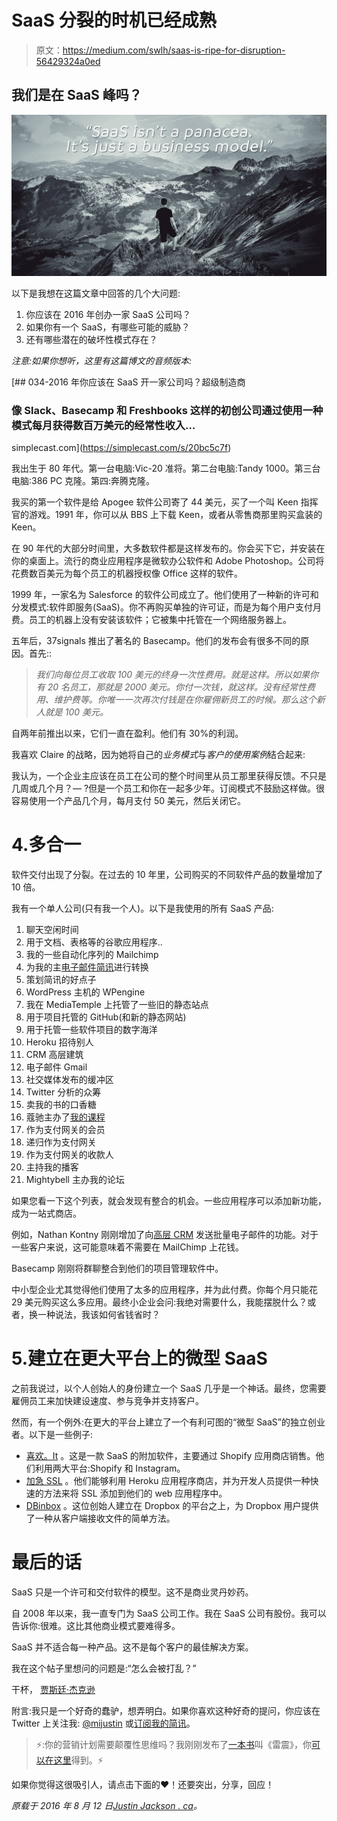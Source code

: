 # SaaS 分裂的时机已经成熟

> 原文：<https://medium.com/swlh/saas-is-ripe-for-disruption-56429324a0ed>

## 我们是在 SaaS 峰吗？

![](img/8ceaef3aa810b3b5a5552b5294e5508e.png)

以下是我想在这篇文章中回答的几个大问题:

1.  你应该在 2016 年创办一家 SaaS 公司吗？
2.  如果你有一个 SaaS，有哪些可能的威胁？
3.  还有哪些潜在的破坏性模式存在？

*注意:如果你想听，这里有这篇博文的音频版本:*

[](https://simplecast.com/s/20bc5c7f) [## 034-2016 年你应该在 SaaS 开一家公司吗？超级制造商

### 像 Slack、Basecamp 和 Freshbooks 这样的初创公司通过使用一种模式每月获得数百万美元的经常性收入…

simplecast.com](https://simplecast.com/s/20bc5c7f) 

我出生于 80 年代。第一台电脑:Vic-20 准将。第二台电脑:Tandy 1000。第三台电脑:386 PC 克隆。第四:奔腾克隆。

我买的第一个软件是给 Apogee 软件公司寄了 44 美元，买了一个叫 Keen 指挥官的游戏。1991 年，你可以从 BBS 上下载 Keen，或者从零售商那里购买盒装的 Keen。

在 90 年代的大部分时间里，大多数软件都是这样发布的。你会买下它，并安装在你的桌面上。流行的商业应用程序是微软办公软件和 Adobe Photoshop。公司将花费数百美元为每个员工的机器授权像 Office 这样的软件。

1999 年，一家名为 Salesforce 的软件公司成立了。他们使用了一种新的许可和分发模式:软件即服务(SaaS)。你不再购买单独的许可证，而是为每个用户支付月费。员工的机器上没有安装该软件；它被集中托管在一个网络服务器上。

五年后，37signals 推出了著名的 Basecamp。他们的发布会有很多不同的原因。首先::

> *我们向每位员工收取 100 美元的终身一次性费用。就是这样。所以如果你有 20 名员工，那就是 2000 美元。你付一次钱，就这样。没有经常性费用、维护费等。你唯一一次再次付钱是在你雇佣新员工的时候。那么这个新人就是 100 美元。*

自两年前推出以来，它们一直在盈利。他们有 30%的利润。

我喜欢 Claire 的战略，因为她将自己的*业务模式*与*客户的使用案例*结合起来:

我认为，一个企业主应该在员工在公司的整个时间里从员工那里获得反馈。不只是几周或几个月？— ?但是一个员工和你在一起多少年。订阅模式不鼓励这样做。很容易使用一个产品几个月，每月支付 50 美元，然后关闭它。

# 4.多合一

软件交付出现了分裂。在过去的 10 年里，公司购买的不同软件产品的数量增加了 10 倍。

我有一个单人公司(只有我一个人)。以下是我使用的所有 SaaS 产品:

1.  聊天空闲时间
2.  用于文档、表格等的谷歌应用程序..
3.  我的一些自动化序列的 Mailchimp
4.  为我的主[电子邮件简讯](https://justinjackson.ca/newsletter)进行转换
5.  策划简讯的好点子
6.  WordPress 主机的 WPengine
7.  我在 MediaTemple 上托管了一些旧的静态站点
8.  用于项目托管的 GitHub(和新的静态网站)
9.  用于托管一些软件项目的数字海洋
10.  Heroku 招待别人
11.  CRM 高层建筑
12.  电子邮件 Gmail
13.  社交媒体发布的缓冲区
14.  Twitter 分析的众筹
15.  卖我的书的口香糖
16.  蔻驰主办了[我的课程](http://devmarketing.xyz)
17.  作为支付网关的会员
18.  递归作为支付网关
19.  作为支付网关的收款人
20.  主持我的播客
21.  Mightybell 主办我的论坛

如果您看一下这个列表，就会发现有整合的机会。一些应用程序可以添加新功能，成为一站式商店。

例如，Nathan Kontny 刚刚增加了向[高层 CRM](https://highrisehq.com) 发送批量电子邮件的功能。对于一些客户来说，这可能意味着不需要在 MailChimp 上花钱。

Basecamp 刚刚将群聊整合到他们的项目管理软件中。

中小型企业尤其觉得他们使用了太多的应用程序，并为此付费。你每个月只能花 29 美元购买这么多应用。最终小企业会问:我绝对需要什么，我能摆脱什么？或者，换一种说法，我该如何省钱省时？

# 5.建立在更大平台上的微型 SaaS

之前我说过，以个人创始人的身份建立一个 SaaS 几乎是一个神话。最终，您需要雇佣员工来加快建设速度、参与竞争并支持客户。

然而，有一个例外:在更大的平台上建立了一个有利可图的“微型 SaaS”的独立创业者。以下是一些例子:

*   [喜欢。It](https://like2have.it/) 。这是一款 SaaS 的附加软件，主要通过 Shopify 应用商店销售。他们利用两大平台:Shopify 和 Instagram。
*   [加急 SSL](https://www.expeditedssl.com/) 。他们能够利用 Heroku 应用程序商店，并为开发人员提供一种快速的方法来将 SSL 添加到他们的 web 应用程序中。
*   [DBinbox](https://dbinbox.com) 。这位创始人建立在 Dropbox 的平台之上，为 Dropbox 用户提供了一种从客户端接收文件的简单方法。

# 最后的话

SaaS 只是一个许可和交付软件的模型。这不是商业灵丹妙药。

自 2008 年以来，我一直专门为 SaaS 公司工作。我在 SaaS 公司有股份。我可以告诉你:很难。这比其他商业模式要难得多。

SaaS 并不适合每一种产品。这不是每个客户的最佳解决方案。

我在这个帖子里想问的问题是:“怎么会被打乱？”

干杯，
[贾斯廷·杰克逊](https://twitter.com/mijustin)

附言:我只是一个好奇的蠢驴，想弄明白。如果你喜欢这种好奇的提问，你应该在 Twitter 上关注我: [@mijustin](https://twitter.com/mijustin) 或[订阅我的简讯](https://justinjackson.ca/newsletter)。

> ⚡️:你的营销计划需要颠覆性思维吗？我刚刚发布了[一本书](https://justinjackson.ca/jolt)叫《雷震》，你[可以在这里](https://gum.co/joltbook)得到。⚡️

如果你觉得这很吸引人，请点击下面的♥！还要突出，分享，回应！

*原载于 2016 年 8 月 12 日*[*Justin Jackson . ca*](https://justinjackson.ca/saas/)*。*